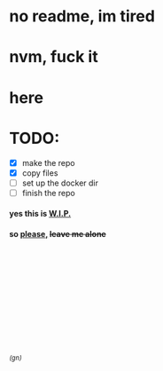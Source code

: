 # no readme, im tired

# nvm, fuck it
# here

# TODO:
- [x] make the repo
- [x] copy files
- [ ] set up the docker dir
- [ ] finish the repo
#### <b>yes this is <u>W.I.P. </u>
#### so <u>please,</u> ~~leave me alone~~

<br /><br /><br /><br /><br /><br /><br /><br /><br /><br />

###### <sup>(gn)</sup>
